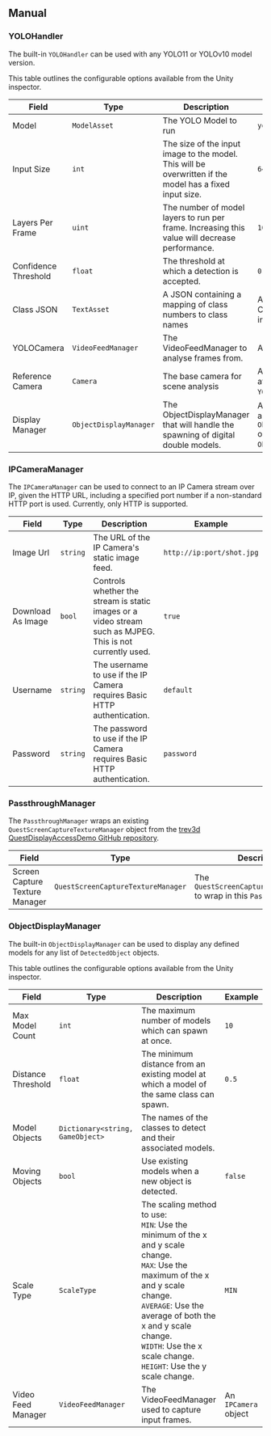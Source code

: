 ## Manual

### YOLOHandler

The built-in `YOLOHandler` can be used with any YOLO11 or YOLOv10 model version.

This table outlines the configurable options available from the Unity inspector.

| Field | Type | Description | Example |
| --- | --- | --- | --- |
| Model | `ModelAsset` | The YOLO Model to run | `yolo11n.onnx` |
| Input Size | `int` | The size of the input image to the model. This will be overwritten if the model has a fixed input size. | `640` |
| Layers Per Frame | `uint` | The number of model layers to run per frame. Increasing this value will decrease performance. | `10` |
| Confidence Threshold | `float` | The threshold at which a detection is accepted. | `0.5` |
| Class JSON | `TextAsset` | A JSON containing a mapping of class numbers to class names | A JSON containing COCO mappings from indexes to names |
| YOLOCamera | `VideoFeedManager` | The VideoFeedManager to analyse frames from. | An `IPCamera` object |
|Reference Camera|`Camera`|The base camera for scene analysis |A `Camera` component attatched to the `YOLOHandler` object|
|Display Manager|`ObjectDisplayManager`|The ObjectDisplayManager that will handle the spawning of digital double models.| An object containing an `ObjectDisplayManager` or subclass of `ObjectDisplayManager`. |

### IPCameraManager

The `IPCameraManager` can be used to connect to an IP Camera stream over IP, given the HTTP URL, including a specified port number if a non-standard HTTP port is used. Currently, only HTTP is supported.

| Field | Type | Description | Example |
| --- | --- | --- | --- |
|Image Url|`string`|The URL of the IP Camera's static image feed.|`http://ip:port/shot.jpg`|
|Download As Image|`bool`|Controls whether the stream is static images or a video stream such as MJPEG. This is not currently used.|`true`|
|Username|`string`|The username to use if the IP Camera requires Basic HTTP authentication.|`default`|
|Password|`string`|The password to use if the IP Camera requires Basic HTTP authentication.|`password`|

### PassthroughManager

The `PassthroughManager` wraps an existing `QuestScreenCaptureTextureManager` object from the [trev3d QuestDisplayAccessDemo GitHub repository](https://github.com/trev3d/QuestDisplayAccessDemo).

| Field | Type | Description | Example |
| --- | --- | --- | --- |
|Screen Capture Texture Manager|`QuestScreenCaptureTextureManager`|The `QuestScreenCaptureTextureManager` to wrap in this `PassthroughManager`.|The `QuestScreenCaptureTextureManager` from trev3d.|

### ObjectDisplayManager

The built-in `ObjectDisplayManager` can be used to display any defined models for any list of `DetectedObject` objects.

This table outlines the configurable options available from the Unity inspector.

| Field | Type | Description | Example |
| --- | --- | --- | --- |
|Max Model Count|`int`|The maximum number of models which can spawn at once.|`10`|
|Distance Threshold|`float`|The minimum distance from an existing model at which a model of the same class can spawn.|`0.5`|
|Model Objects|`Dictionary<string, GameObject>`|The names of the classes to detect and their associated models.||
|Moving Objects|`bool`|Use existing models when a new object is detected.|`false`|
|Scale Type|`ScaleType`|The scaling method to use:<br>`MIN`: Use the minimum of the x and y scale change.<br>`MAX`: Use the maximum of the x and y scale change.<br>`AVERAGE`: Use the average of both the x and y scale change.<br>`WIDTH`: Use the x scale change.<br>`HEIGHT`: Use the y scale change.|`MIN`|
|Video Feed Manager|`VideoFeedManager`|The VideoFeedManager used to capture input frames.|An `IPCamera` object|


